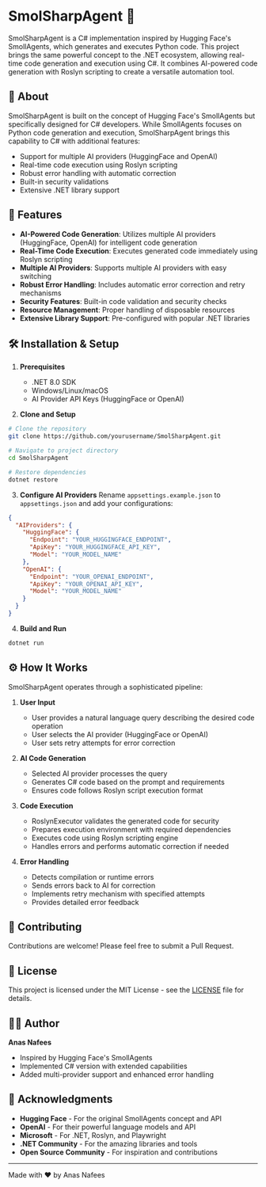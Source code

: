 # SmolSharpAgent 🤖

SmolSharpAgent is a C# implementation inspired by Hugging Face's SmollAgents, which generates and executes Python code. This project brings the same powerful concept to the .NET ecosystem, allowing real-time code generation and execution using C#. It combines AI-powered code generation with Roslyn scripting to create a versatile automation tool.

## 🌟 About

SmolSharpAgent is built on the concept of Hugging Face's SmollAgents but specifically designed for C# developers. While SmollAgents focuses on Python code generation and execution, SmolSharpAgent brings this capability to C# with additional features:

- Support for multiple AI providers (HuggingFace and OpenAI)
- Real-time code execution using Roslyn scripting
- Robust error handling with automatic correction
- Built-in security validations
- Extensive .NET library support

## 🌟 Features

- **AI-Powered Code Generation**: Utilizes multiple AI providers (HuggingFace, OpenAI) for intelligent code generation
- **Real-Time Code Execution**: Executes generated code immediately using Roslyn scripting
- **Multiple AI Providers**: Supports multiple AI providers with easy switching
- **Robust Error Handling**: Includes automatic error correction and retry mechanisms
- **Security Features**: Built-in code validation and security checks
- **Resource Management**: Proper handling of disposable resources
- **Extensive Library Support**: Pre-configured with popular .NET libraries

## 🛠️ Installation & Setup

1. **Prerequisites**
   - .NET 8.0 SDK
   - Windows/Linux/macOS
   - AI Provider API Keys (HuggingFace or OpenAI)

2. **Clone and Setup**
```bash
# Clone the repository
git clone https://github.com/yourusername/SmolSharpAgent.git

# Navigate to project directory
cd SmolSharpAgent

# Restore dependencies
dotnet restore
```

3. **Configure AI Providers**
Rename `appsettings.example.json` to `appsettings.json` and add your configurations:
```json
{
  "AIProviders": {
    "HuggingFace": {
      "Endpoint": "YOUR_HUGGINGFACE_ENDPOINT",
      "ApiKey": "YOUR_HUGGINGFACE_API_KEY",
      "Model": "YOUR_MODEL_NAME"
    },
    "OpenAI": {
      "Endpoint": "YOUR_OPENAI_ENDPOINT",
      "ApiKey": "YOUR_OPENAI_API_KEY",
      "Model": "YOUR_MODEL_NAME"
    }
  }
}
```

4. **Build and Run**
```bash
dotnet run
```

## ⚙️ How It Works

SmolSharpAgent operates through a sophisticated pipeline:

1. **User Input**
   - User provides a natural language query describing the desired code operation
   - User selects the AI provider (HuggingFace or OpenAI)
   - User sets retry attempts for error correction

2. **AI Code Generation**
   - Selected AI provider processes the query
   - Generates C# code based on the prompt and requirements
   - Ensures code follows Roslyn script execution format

3. **Code Execution**
   - RoslynExecutor validates the generated code for security
   - Prepares execution environment with required dependencies
   - Executes code using Roslyn scripting engine
   - Handles errors and performs automatic correction if needed

4. **Error Handling**
   - Detects compilation or runtime errors
   - Sends errors back to AI for correction
   - Implements retry mechanism with specified attempts
   - Provides detailed error feedback

## 🤝 Contributing

Contributions are welcome! Please feel free to submit a Pull Request.

## 📝 License

This project is licensed under the MIT License - see the [LICENSE](LICENSE) file for details.

## 👨‍💻 Author

**Anas Nafees**
- Inspired by Hugging Face's SmollAgents
- Implemented C# version with extended capabilities
- Added multi-provider support and enhanced error handling

## 🙏 Acknowledgments

- **Hugging Face** - For the original SmollAgents concept and API
- **OpenAI** - For their powerful language models and API
- **Microsoft** - For .NET, Roslyn, and Playwright
- **.NET Community** - For the amazing libraries and tools
- **Open Source Community** - For inspiration and contributions

---

Made with ❤️ by Anas Nafees 
